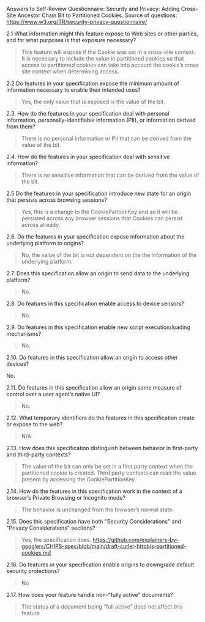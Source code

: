 Answers to Self-Review Questionnaire: Security and Privacy: Adding Cross-Site Ancestor Chain Bit to Partitioned Cookies.
Source of questions: https://www.w3.org/TR/security-privacy-questionnaire/

2.1 What information might this feature expose to Web sites or other parties, and for what purposes is that exposure necessary?

>This feature will expose if the Cookie was set in a cross-site context. It is necessary to include the value in partitioned cookies so that access to partitioned cookies can take into account the cookie’s cross site context when determining access.

2.2 Do features in your specification expose the minimum amount of information necessary to enable their intended uses?
>Yes, the only value that is exposed is the value of the bit.

2.3. How do the features in your specification deal with personal information, personally-identifiable information (PII), or information derived from them?
>There is no personal information or PII that can be derived from the value of the bit.

2.4. How do the features in your specification deal with sensitive information?

>There is no sensitive information that can be derived from the value of the bit.

2.5 Do the features in your specification introduce new state for an origin that persists across browsing sessions?

>Yes, this is a change to the CookieParitionKey and so it will be persisted across any browser sessions that Cookies can persist across already.

2.6. Do the features in your specification expose information about the underlying platform to origins?
>No, the value of the bit is not dependent on the the information of the underlying platform.

2.7. Does this specification allow an origin to send data to the underlying platform?

>No.

2.8. Do features in this specification enable access to device sensors?

>No.

2.9. Do features in this specification enable new script execution/loading mechanisms?

>No.

2.10. Do features in this specification allow an origin to access other devices?

No.

2.11. Do features in this specification allow an origin some measure of control over a user agent’s native UI?
>No.

2.12. What temporary identifiers do the features in this specification create or expose to the web?

>N/A

2.13. How does this specification distinguish between behavior in first-party and third-party contexts?

>The value of the bit can only be set in a first party context when the partitioned cookie is created. Third party contexts can read the value present by accessing the CookiePartitionKey.

2.14. How do the features in this specification work in the context of a browser’s Private Browsing or Incognito mode?
>The behavior is unchanged from the browser’s normal state.

2.15. Does this specification have both "Security Considerations" and "Privacy Considerations" sections?
>Yes, the specification does. https://github.com/explainers-by-googlers/CHIPS-spec/blob/main/draft-cutler-httpbis-partitioned-cookies.md

2.16. Do features in your specification enable origins to downgrade default security protections?
>No

2.17. How does your feature handle non-"fully active" documents?
>The status of a document being “full active” does not affect this feature
